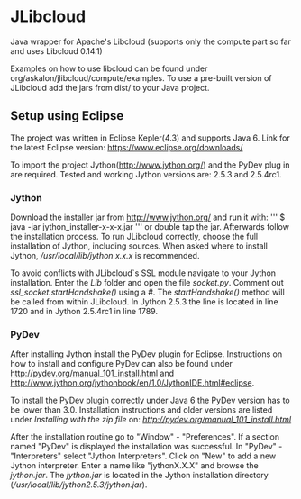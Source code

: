 JLibcloud
=========

Java wrapper for Apache's Libcloud
(supports only the compute part so far and uses Libcloud 0.14.1)

Examples on how to use libcloud can be found under org/askalon/jlibcloud/compute/examples.
To use a pre-built version of JLibcloud add the jars from dist/ to your Java project.


## Setup using Eclipse

The project was written in Eclipse Kepler(4.3) and supports Java 6.
Link for the latest Eclipse version: https://www.eclipse.org/downloads/

To import the project Jython(http://www.jython.org/) and the PyDev plug in are required.
Tested and working Jython versions are: 2.5.3 and 2.5.4rc1.

### Jython
Download the installer jar from http://www.jython.org/ and run it with:
'''
$ java -jar jython_installer-x-x-x.jar 
'''
or double tap the jar. Afterwards follow the installation process.
To run JLibcloud correctly, choose the full installation of Jython, including sources.
When asked where to install Jython, */usr/local/lib/jython.x.x.x* is recommended.


To avoid conflicts with JLibcloud`s SSL module navigate to your Jython installation.
Enter the *Lib* folder and open the file *socket.py*. Comment
out *ssl_socket.startHandshake()* using a *#*. The 
*startHandshake()* method will be called from within JLibcloud.
In Jython 2.5.3 the line is located in line 1720 and in Jython 2.5.4rc1 in line
 1789. 

### PyDev
After installing Jython install the PyDev plugin for Eclipse. 
Instructions on how to install and configure PyDev can also be found under 
http://pydev.org/manual_101_install.html and
http://www.jython.org/jythonbook/en/1.0/JythonIDE.html#eclipse.


To install the PyDev plugin correctly under Java 6 the PyDev version has to be lower than 3.0.
Installation instructions and older versions are listed under *Installing with the zip file*
on: *http://pydev.org/manual_101_install.html*

After the installation routine go to "Window" - "Preferences".
If a section named "PyDev" is displayed the installation was successful. In
"PyDev" - "Interpreters" select "Jython Interpreters". Click on "New" to add
a new Jython interpreter. Enter a name like "jythonX.X.X" and browse the *jython.jar*.
The *jython.jar* is located in the Jython installation directory (*/usr/local/lib/jython2.5.3/jython.jar*).
